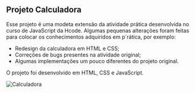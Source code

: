 ## Projeto Calculadora


Esse projeto é uma modeta extensão da atividade prática desenvolvida no curso de JavaScript da Hcode. Algumas pequenas alterações foram feitas para colocar os conhecimentos adquiridos em p´rática, por exemplo:

- Redesign da calculadora em HTML e CSS;
- Correções de bugs presentes na atividade original;
- Algumas implementações um pouco diferentes do projeto original.

O projeto foi desenvolvido em HTML, CSS e JavaScript.

![Calculadora](https://i.imgur.com/5moFOhi.png)
